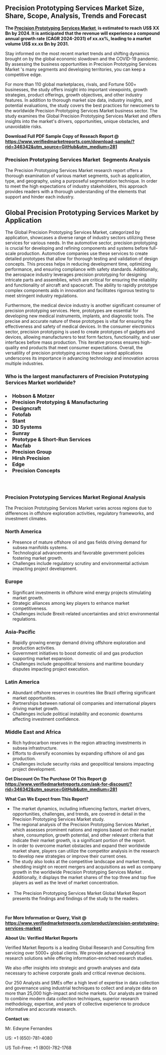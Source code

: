 <h2><strong>Precision Prototyping Services Market Size, Share, Scope, Analysis, Trends and Forecast</strong></h2><p><strong>The&nbsp;<a href="https://www.verifiedmarketreports.com/download-sample/?rid=346342&utm_source=GitHub&utm_medium=281" target="_blank">Precision Prototyping Services Market </a>&nbsp;is estimated to reach US$ XX Bn by 2024. It is anticipated that the revenue will experience a compound annual growth rate (CAGR 2024-2031) of xx.xx%, leading to a market volume US$ xx.xx Bn by 2031.</strong></p><p>Stay informed on the most recent market trends and shifting dynamics brought on by the global economic slowdown and the COVID-19 pandemic. By assessing the business opportunities in Precision Prototyping Services Market 's many segments and developing territories, you can keep a competitive edge.</p><p>For more than 110 global marketplaces, rivals, and Fortune 500+ businesses, the study offers insight into important viewpoints, growth strategies, product offerings, growth objectives, and other industry features. In addition to thorough market size data, industry insights, and potential evaluations, the study covers the best practices for newcomers to the worldwide Precision Prototyping Services Market business sector. The study examines the Global Precision Prototyping Services Market and offers insights into the market's drivers, opportunities, unique obstacles, and unavoidable risks.</p><p id="" class=""><strong>Download Full PDF Sample Copy of Reseach Report @ <a href="https://www.verifiedmarketreports.com/download-sample/?rid=346342&utm_source=GitHub&utm_medium=281" target="_blank">https://www.verifiedmarketreports.com/download-sample/?rid=346342&utm_source=GitHub&utm_medium=281</a></strong></p><h3>Precision Prototyping Services Market &nbsp;Segments Analysis</h3><p>The Precision Prototyping Services Market research report offers a thorough examination of various market segments, such as application, type, and geography, using a purposeful segmentation technique. In order to meet the high expectations of industry stakeholders, this approach provides readers with a thorough understanding of the elements that support and hinder each industry.<br /> <h2>Global Precision Prototyping Services Market by Application</h2><p>The Global Precision Prototyping Services Market, categorized by application, showcases a diverse range of industry sectors utilizing these services for various needs. In the automotive sector, precision prototyping is crucial for developing and refining components and systems before full-scale production. Automotive companies use these services to create detailed prototypes that allow for thorough testing and validation of design concepts. This process helps in reducing development time, optimizing performance, and ensuring compliance with safety standards. Additionally, the aerospace industry leverages precision prototyping for designing intricate parts and assemblies, which are critical for ensuring the reliability and functionality of aircraft and spacecraft. The ability to rapidly prototype complex components aids in innovation and facilitates rigorous testing to meet stringent industry regulations.<p>Furthermore, the medical device industry is another significant consumer of precision prototyping services. Here, prototypes are essential for developing new medical instruments, implants, and diagnostic tools. The precise and accurate nature of these prototypes is vital for ensuring the effectiveness and safety of medical devices. In the consumer electronics sector, precision prototyping is used to create prototypes of gadgets and devices, allowing manufacturers to test form factors, functionality, and user interfaces before mass production. This iterative process ensures high-quality end products that meet consumer expectations. Overall, the versatility of precision prototyping across these varied applications underscores its importance in advancing technology and innovation across multiple industries.</p></p><h3 id="" class="">Who is the largest manufacturers of&nbsp;Precision Prototyping Services Market worldwide?</h3><h3 class=""></Li><Li>Hobson & Motzer</Li><Li> Precision Prototyping & Manufacturing</Li><Li> Designcraft</Li><Li> Fotofab</Li><Li> Stant</Li><Li> 3D Systems</Li><Li> Sunray</Li><Li> Prototype & Short-Run Services</Li><Li> Macfab</Li><Li> Precision Group</Li><Li> Hirsh Precision</Li><Li> Edge</Li><Li> Precision Concepts</h3><h3 id="" class="">&nbsp;</h3><h3 id="" class="">Precision Prototyping Services Market Regional Analysis</h3><p id="" class="">The Precision Prototyping Services Market varies across regions due to differences in offshore exploration activities, regulatory frameworks, and investment climates.</p><h3 id="" class="">North America</h3><ul><li>Presence of mature offshore oil and gas fields driving demand for subsea manifolds systems.</li><li>Technological advancements and favorable government policies fostering market growth.</li><li>Challenges include regulatory scrutiny and environmental activism impacting project development.</li></ul><h3 id="" class="">Europe</h3><ul><li>Significant investments in offshore wind energy projects stimulating market growth.</li><li>Strategic alliances among key players to enhance market competitiveness.</li><li>Challenges include Brexit-related uncertainties and strict environmental regulations.</li></ul><h3 id="" class="">Asia-Pacific</h3><ul><li>Rapidly growing energy demand driving offshore exploration and production activities.</li><li>Government initiatives to boost domestic oil and gas production supporting market expansion.</li><li>Challenges include geopolitical tensions and maritime boundary disputes impacting project execution.</li></ul><h3 id="" class="">Latin America</h3><ul><li>Abundant offshore reserves in countries like Brazil offering significant market opportunities.</li><li>Partnerships between national oil companies and international players driving market growth.</li><li>Challenges include political instability and economic downturns affecting investment confidence.</li></ul><h3 id="" class="">Middle East and Africa</h3><ul><li>Rich hydrocarbon reserves in the region attracting investments in subsea infrastructure.</li><li>Efforts to diversify economies by expanding offshore oil and gas production.</li><li>Challenges include security risks and geopolitical tensions impacting project development.</li></ul><p id="" class=""><strong>Get Discount On The Purchase Of This Report @ <a href="https://www.verifiedmarketreports.com/ask-for-discount/?rid=346342&utm_source=GitHub&utm_medium=281" target="_blank">https://www.verifiedmarketreports.com/ask-for-discount/?rid=346342&utm_source=GitHub&utm_medium=281</a></strong></p><p><strong>What Can We Expect from This Report?</strong></p><ul><li>The market dynamics, including influencing factors, market drivers, opportunities, challenges, and trends, are covered in detail in the Precision Prototyping Services Market study.<br /> </li><li>The regional analysis of the Precision Prototyping Services Market , which assesses prominent nations and regions based on their market share, consumption, growth potential, and other relevant criteria that indicate their market growth, is a significant portion of the report.<br /> </li><li>In order to overcome market obstacles and expand their worldwide market share, players can utilize the competitor analysis in the research to develop new strategies or improve their current ones.<br /> </li><li>The study also looks at the competitive landscape and market trends, shedding insight on recent mergers and acquisitions as well as company growth in the worldwide Precision Prototyping Services Market . Additionally, it displays the market shares of the top three and top five players as well as the level of market concentration.<br /><br /></li><li>&nbsp;The Precision Prototyping Services Market Global Market Report presents the findings and findings of the study to the readers.</li></ul><p id="" class="">&nbsp;</p><p id="" class=""><strong>For More Information or Query, Visit @ <a href="https://www.verifiedmarketreports.com/product/precision-prototyping-services-market/" target="_blank">https://www.verifiedmarketreports.com/product/precision-prototyping-services-market/</a></strong></p><p id="" class=""><strong>About Us: Verified Market Reports</strong></p><p id="" class="">Verified Market Reports is a leading Global Research and Consulting firm servicing over 5000+ global clients. We provide advanced analytical research solutions while offering information-enriched research studies.</p><p id="" class="">We also offer insights into strategic and growth analyses and data necessary to achieve corporate goals and critical revenue decisions.</p><p id="" class="">Our 250 Analysts and SMEs offer a high level of expertise in data collection and governance using industrial techniques to collect and analyze data on more than 25,000 high-impact and niche markets. Our analysts are trained to combine modern data collection techniques, superior research methodology, expertise, and years of collective experience to produce informative and accurate research.</p><p id="" class=""><strong>Contact us:</strong></p><p id="" class="">Mr. Edwyne Fernandes</p><p id="" class="">US: +1 (650)-781-4080</p><p id="" class="">US Toll-Free: +1 (800)-782-1768</p>

